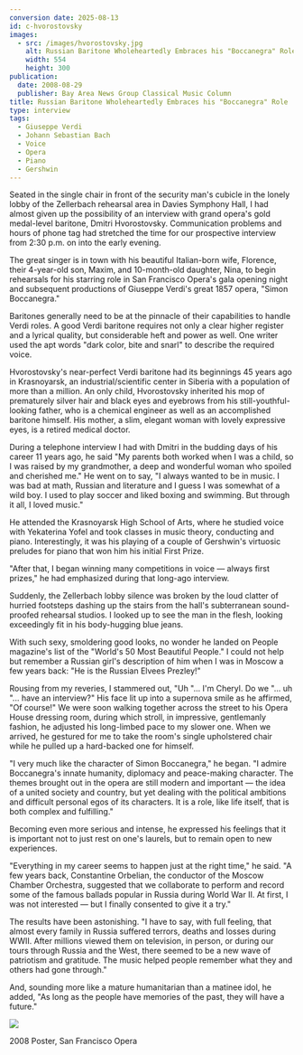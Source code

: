 ```yaml
---
conversion date: 2025-08-13
id: c-hvorostovsky
images:
  - src: /images/hvorostovsky.jpg
    alt: Russian Baritone Wholeheartedly Embraces his "Boccanegra" Role
    width: 554
    height: 300
publication:
  date: 2008-08-29
  publisher: Bay Area News Group Classical Music Column
title: Russian Baritone Wholeheartedly Embraces his "Boccanegra" Role
type: interview
tags:
  - Giuseppe Verdi
  - Johann Sebastian Bach
  - Voice
  - Opera
  - Piano
  - Gershwin
---
```

Seated in the single chair in front of the security man's cubicle in the lonely lobby of the Zellerbach rehearsal area in Davies Symphony Hall, I had almost given up the possibility of an interview with grand opera's gold medal-level baritone, Dmitri Hvorostovsky. Communication problems and hours of phone tag had stretched the time for our prospective interview from 2:30 p.m. on into the early evening.

The great singer is in town with his beautiful Italian-born wife, Florence, their 4-year-old son, Maxim, and 10-month-old daughter, Nina, to begin rehearsals for his starring role in San Francisco Opera's gala opening night and subsequent productions of Giuseppe Verdi's great 1857 opera, "Simon Boccanegra."

Baritones generally need to be at the pinnacle of their capabilities to handle Verdi roles. A good Verdi baritone requires not only a clear higher register and a lyrical quality, but considerable heft and power as well. One writer used the apt words "dark color, bite and snarl" to describe the required voice.

Hvorostovsky's near-perfect Verdi baritone had its beginnings 45 years ago in Krasnoyarsk, an industrial/scientific center in Siberia with a population of more than a million. An only child, Hvorostovsky inherited his mop of prematurely silver hair and black eyes and eyebrows from his still-youthful-looking father, who is a chemical engineer as well as an accomplished baritone himself. His mother, a slim, elegant woman with lovely expressive eyes, is a retired medical doctor.

During a telephone interview I had with Dmitri in the budding days of his career 11 years ago, he said "My parents both worked when I was a child, so I was raised by my grandmother, a deep and wonderful woman who spoiled and cherished me." He went on to say, "I always wanted to be in music. I was bad at math, Russian and literature and I guess I was somewhat of a wild boy. I used to play soccer and liked boxing and swimming. But through it all, I loved music."

He attended the Krasnoyarsk High School of Arts, where he studied voice with Yekaterina Yofel and took classes in music theory, conducting and piano. Interestingly, it was his playing of a couple of Gershwin's virtuosic preludes for piano that won him his initial First Prize.

"After that, I began winning many competitions in voice — always first prizes," he had emphasized during that long-ago interview.

Suddenly, the Zellerbach lobby silence was broken by the loud clatter of hurried footsteps dashing up the stairs from the hall's subterranean sound-proofed rehearsal studios. I looked up to see the man in the flesh, looking exceedingly fit in his body-hugging blue jeans.

With such sexy, smoldering good looks, no wonder he landed on People magazine's list of the "World's 50 Most Beautiful People." I could not help but remember a Russian girl's description of him when I was in Moscow a few years back: "He is the Russian Elvees Prezley!"

Rousing from my reveries, I stammered out, "Uh "... I'm Cheryl. Do we "... uh "... have an interview?" His face lit up into a supernova smile as he affirmed, "Of course!" We were soon walking together across the street to his Opera House dressing room, during which stroll, in impressive, gentlemanly fashion, he adjusted his long-limbed pace to my slower one. When we arrived, he gestured for me to take the room's single upholstered chair while he pulled up a hard-backed one for himself.

"I very much like the character of Simon Boccanegra," he began. "I admire Boccanegra's innate humanity, diplomacy and peace-making character. The themes brought out in the opera are still modern and important — the idea of a united society and country, but yet dealing with the political ambitions and difficult personal egos of its characters. It is a role, like life itself, that is both complex and fulfilling."

Becoming even more serious and intense, he expressed his feelings that it is important not to just rest on one's laurels, but to remain open to new experiences.

"Everything in my career seems to happen just at the right time," he said. "A few years back, Constantine Orbelian, the conductor of the Moscow Chamber Orchestra, suggested that we collaborate to perform and record some of the famous ballads popular in Russia during World War II. At first, I was not interested — but I finally consented to give it a try."

The results have been astonishing. "I have to say, with full feeling, that almost every family in Russia suffered terrors, deaths and losses during WWII. After millions viewed them on television, in person, or during our tours through Russia and the West, there seemed to be a new wave of patriotism and gratitude. The music helped people remember what they and others had gone through."

And, sounding more like a mature humanitarian than a matinee idol, he added, "As long as the people have memories of the past, they will have a future."

![](/images/hvorostovsky-sb08.jpg)

2008 Poster, San Francisco Opera
